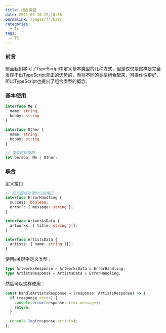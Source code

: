 ```yaml
---
title: 组合类型
date: 2021-05-16 22:10:56
permalink: /pages/f47b38/
categories:
  - Ts
tags:
  - TS
---
```

### 前言

前面我们学习了TypeScript中定义基本类型的几种方式，但是仅仅是这样是完全发挥不出TypeScript真正的优势的，而将不同的类型组合起来，可操作性更好，所以TypeScript也提出了组合类型的概念。

### 基本使用

```typescript
interface Me {
  name: string,
  hobby: string
}

interface Other {
  name: string,
  hobby: string
}

// 类似这样使用
let person: Me | Other;
```

### 联合

定义接口

```typescript
// 定义错误处理的公共接口
interface ErrorHandling {
  success: boolean;
  error?: { message: string };
}

interface ArtworksData {
  artworks: { title: string }[];
}

interface ArtistsData {
  artists: { name: string }[];
}
```

使用`&`关键字定义类型：

```typescript
type ArtworksResponse = ArtworksData & ErrorHandling;
type ArtistsResponse = ArtistsData & ErrorHandling;
```

然后可以这样使用：

```typescript
const handleArtistsResponse = (response: ArtistsResponse) => {
  if (response.error) {
    console.error(response.error.message);
    return;
  }

  console.log(response.artists);
};
```
